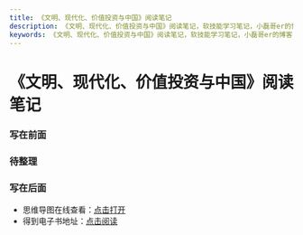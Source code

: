 ```yaml
---
title: 《文明、现代化、价值投资与中国》阅读笔记
description: 《文明、现代化、价值投资与中国》阅读笔记，软技能学习笔记，小磊哥er的博客
keywords: 《文明、现代化、价值投资与中国》阅读笔记，软技能学习笔记，小磊哥er的博客
--- 
```


# 《文明、现代化、价值投资与中国》阅读笔记

### 写在前面

### 待整理

### 写在后面
- 思维导图在线查看：[点击打开](/attachment/53.《文明、现代化、价值投资与中国》.svg)
- 得到电子书地址：[点击阅读](https://www.dedao.cn/ebook/detail?id=vExPL6aYQPjadpoZxR5r6KDkbNJVO0ojGLw84GeXyLElm92gnMA1zvB7qMKpBGkj)